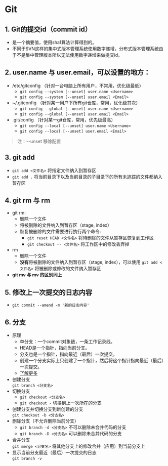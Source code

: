 # Git

## 1. Git的提交id（commit id）
* 是一个摘要值，使用sha1算法计算得到的。
* 不同于SVN这样的集中式版本管理系统使用数字递增，分布式版本管理系统由于不是集中管理版本所以无法使用数字递增来做提交id。

## 2. user.name 与 user.email，可以设置的地方：
* /etc/gitconfig （针对一台电脑上所有用户，不常用，优化级最低）
  * `git config --system [--unset] user.name <Username>`
  * `git config --system [--unset] user.email <Email>`
* ~/.gitconfig （针对某一用户下所有git仓库，常用，优化级其次）
  * `git config --global [--unset] user.name <Username>`
  * `git config --global [--unset] user.email <Email>`
* .git/config （针对某一git仓库，常用，优先级最高）
  * `git config --local [--unset] user.name <Username>`
  * `git config --local [--unset] user.email <Email>`
> 注：--unset 移除配置

## 3. git add
* `git add <文件名>` 将指定文件纳入到暂存区
* `git add .` 将当前目录下以及当前目录的子目录下的所有未追踪的文件都纳入暂存区

## 4. git rm 与 rm
* git rm:
  * 删除一个文件
  * 将被删除的文件纳入到暂存区（stage, index）
  * 恢复被删除的文件需要进行执行两个命令:
    * `git reset HEAD <文件名>` 将待删除的文件从暂存区恢复到工作区
    * `git checkout -- <文件名>` 将工作区中的修改丢弃掉
* rm
  * 删除一个文件
  * **没有**将被删除的文件纳入到暂存区（stage, index），可以使用 `git add <文件名>` 将被删除或修改的文件纳入暂存区
* **git mv 与 mv 的区别同上**

## 5. 修改上一次提交的日志内容
* `git commit --amend -m '新的日志内容'`

## 6. 分支
* 原理
  * 单分支：一个commit对象链，一条工作记录线。
  * HEAD是一个指针，指向当前分支。
  * 分支也是一个指针，指向最近（最后）一次提交。
  * 创建一个分支实际上只创建了一个指针，然后将这个指针指向最近（最后）一次提交。 
  * [了解更多](https://git-scm.com/book/zh/v2/Git-%E5%88%86%E6%94%AF-%E5%88%86%E6%94%AF%E7%AE%80%E4%BB%8B)
* 创建分支  
  `git branch <分支名>`
* 切换分支  
  * `git checkout <分支名>`
  * `git checkout -` 切换到上一次所在的分支
* 创建分支并切换分支到新创建的分支  
  `git checkout -b <分支名>`
* 删除分支（不允许删除当前分支）
  * `git branch -d <分支名>` 不可以删除未合并代码的分支
  * `git branch -D <分支名>` 可以删除未合并代码的分支
* 合并分支  
  `git merge <分支名>` 将其他分支上的修改合并（应用）到当前分支上
* 显示当前分支最近（最后）一次提交的日志  
  `git branch -v`
